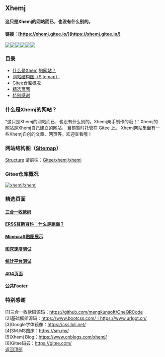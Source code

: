 ## Xhemj
#### 这只是Xhemj的网站而已，也没有什么别的。
#### 链接：[https://xhemj.gitee.io/](https://xhemj.gitee.io/)
![](https://gitee.com/xhemj/xhemj/badge/star.svg?theme=dark)![](https://gitee.com/xhemj/xhemj/badge/fork.svg?theme=dark)![](https://img.shields.io/badge/File%20Size-11MB-blue.svg)![](https://img.shields.io/badge/Original%20link-xhemj.gitee.io-red.svg?logo=apache)![](https://img.shields.io/badge/Author-xhemj-green.svg?logo=postwoman)![](https://img.shields.io/badge/Updated-2020.03.10-lightgrey.svg)
### 目录
- [什么是Xhemj的网站？](#什么是Xhemj的网站？)
- [网站结构图（Sitemap）](#网站结构图（Sitemap）)
- [Gitee仓库概况](#Gitee仓库概况)
- [精选页面](#精选页面)
- [特别感谢](#特别感谢)
### 什么是Xhemj的网站？
“这只是Xhemj的网站而已，也没有什么别的。Xhemj亲手制作的哦！”
Xhemj的网站是Xhemj自己建立的网站，
目前暂时托管在 Gitee 上。
Xhemj网站里面有一些Xhemj自创的文章、网页等。欢迎查看哦！
### 网站结构图（[Sitemap](https://xhemj.gitee.io/sitemap.txt)）
[Structure](https://xhemj.gitee.io/structure.md ':include')
请前往：[Gitee/xhemj/xhemj](https://gitee.com/xhemj/xhemj)
### Gitee仓库概况
[![xhemj/xhemj](https://gitee.com/xhemj/xhemj/widgets/widget_card.svg?colors=4183c4,ffffff,ffffff,e3e9ed,666666,9b9b9b)](https://gitee.com/xhemj/xhemj)
### 精选页面
<h4><a href="https://xhemj.gitee.io/oneQRCodeforPay/" target="_blank">三合一收款码</a></br></h4>
<h4><a href="https://www.cnblogs.com/xhemj/p/what-is-Run-Noodles.html" target="_blank">ERSS耳斯百科：什么是跑面？</a></br></h4>
<h4><a href="https://xhemj.gitee.io/Minecraft-Pic/" target="_blank">Minecraft贴图展示</a></br></h4>
<h4><a href="https://xhemj.gitee.io/Pic-Speed/" target="_blank">图床速度测试</a></br></h4>
<h4><a href="https://xhemj.gitee.io/tongji/" target="_blank">统计平台测试</a></br></h4>
<h4><a href="https://xhemj.gitee.io/404.html" target="_blank">404页面</a></br></h4>
<h4><a href="https://xhemj.gitee.io/base/footer.html" target="_blank">公共Footer</a></br></h4>

### 特别感谢
[1]三合一收款码源码：https://github.com/mengkunsoft/OneQRCode</br>
[2]基础框架源码：https://www.bootcss.com/丨https://www.urlgot.cn/</br>
[3]Google字体镜像：https://css.loli.net/</br>
[4]SM.MS图床：https://sm.ms/</br>
[5]Xhemj Blog：https://www.cnblogs.com/xhemj/</br>
[6]Gitee码云：https://gitee.com/</br>
[返回顶部](#top)